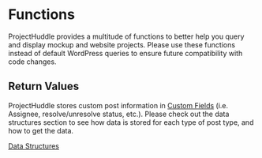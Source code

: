# Functions

ProjectHuddle provides a multitude of functions to better help you query and display mockup and website projects. Please use these functions instead of default WordPress queries to ensure future compatibility with code changes.

## Return Values
ProjectHuddle stores custom post information in [Custom Fields](https://codex.wordpress.org/Custom_Fields) (i.e. Assignee, resolve/unresolve status, etc.). Please check out the data structures section to see how data is stored for each type of post type, and how to get the data.

[Data Structures](data-structures)

